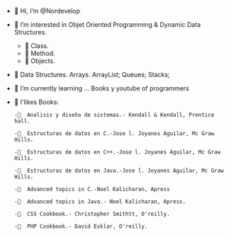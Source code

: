 - 👋 Hi, I’m @Nordevelop
- 👀 I’m interested in Objet Oriented Programming & Dynamic Data Structures.
     - 👀 Class.
     - 👀 Method.
     - 👀 Objects.
- 👀 Data Structures.
     Arrays.
     ArrayList;
     Queues;
     Stacks;
     
- 🌱 I’m currently learning ... Books y youtube of programmers
- 💞️ I'likes Books:

      -💞️  Analisis y diseño de sistemas.- Kendall & Kendall, Prentice hall.
      
      -💞️  Estructuras de datos en C.-Jose l. Joyanes Aguilar, Mc Graw Hills.
      
      -💞️  Estructuras de datos en C++.-Jose l. Joyanes Aguilar, Mc Graw Hills.
      
      -💞️  Estructuras de datos en Java.-Jose l. Joyanes Aguilar, Mc Graw Hills.
      
      -💞️  Advanced topics in C.-Noel Kalicharan, Apress
       
      -💞️  Advanced topics in Java.- Noel Kalicharan, Apress.
      
      -💞️  CSS Cookbook.- Christopher Smithtt, O'reilly.
      
      -💞️  PHP Cookbook.- David Esklar, O'reilly.

<!---
Nordevelop/Nordevelop is a ✨ special ✨ repository because its `README.md` (this file) appears on your GitHub profile.
You can click the Preview link to take a look at your changes.
--->
